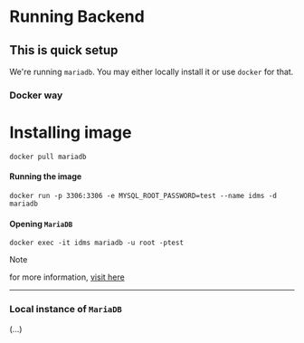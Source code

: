 # Running Backend

## This is quick setup

We're running `mariadb`. You may either locally install it or use `docker` for that.

### Docker way

# Installing image

```
docker pull mariadb
```

#### Running the image

```
docker run -p 3306:3306 -e MYSQL_ROOT_PASSWORD=test --name idms -d mariadb
```

#### Opening `MariaDB`

```
docker exec -it idms mariadb -u root -ptest
```

> [!NOTE]
> for more information, [visit here](https://github.com/kinxyo/Docker-cheats)

--- 

### Local instance of `MariaDB`

(...)
